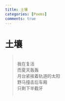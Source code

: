 ```yaml
---
title: 土壤
categories: [Poems]
comments: true
---
```

# 土壤
> <br>我在复活<br>而夏天轰轰<BR>月台紧挨着轨道的太阳<br>野马撞击后车厢<br>只剩下半截牙<br><br>


